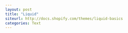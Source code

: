 ```yaml
---
layout: post
title: "Liquid"
siteurl: http://docs.shopify.com/themes/liquid-basics
categories: Text
---
```

